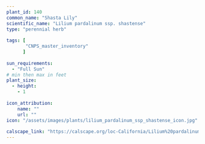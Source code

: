 ```yaml
---                                                                           
plant_id: 140 
common_name: "Shasta Lily"                                                               
scientific_name: "Lilium pardalinum ssp. shastense"
type: "perennial herb"                                                        
                                                                              
tags: [
       "CNPS_master_inventory"                                                
      ]                                                                       
                                                                              
sun_requirements:                                                             
  - "Full Sun"                                                                
# min then max in feet                                                        
plant_size:                                                                   
  - height:                                                                   
    - 1 
                                                                              
icon_attribution:                                                             
    name: ""
    url: ""
icon: "/assets/images/plants/lilium_pardalinum_ssp_shastense_icon.jpg"
                                                                              
calscape_link: "https://calscape.org/loc-California/Lilium%20pardalinum%20v.%20shastense(%20)"
---    
```

